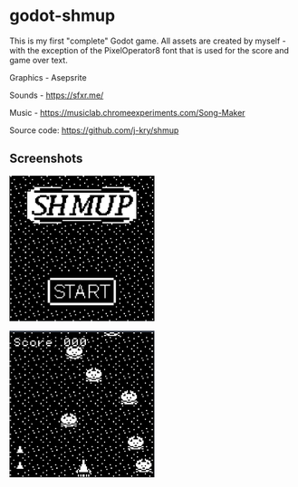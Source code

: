 # godot-shmup

This is my first "complete" Godot game.
All assets are created by myself  - with the exception of the PixelOperator8 font that is used for the score and game over text.

Graphics - Asepsrite

Sounds - https://sfxr.me/​

Music - https://musiclab.chromeexperiments.com/Song-Maker​


Source code: https://github.com/j-kry/shmup

## Screenshots
<div>
  <img src="https://github.com/j-kry/shmup/blob/main/menu.png?raw=true" width="256" />
  <p></p>
  <img src="https://github.com/j-kry/shmup/blob/main/game.png?raw=true" width="256" />
</div>
